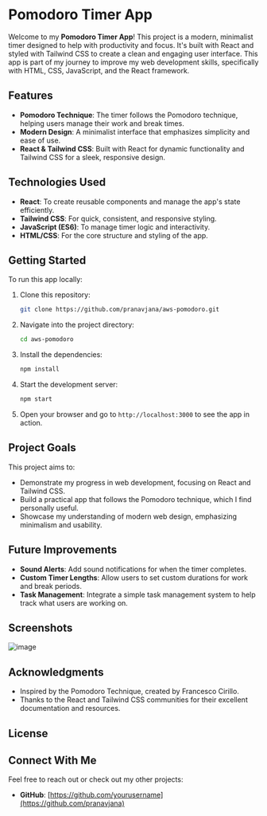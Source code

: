 # Pomodoro Timer App

Welcome to my **Pomodoro Timer App**! This project is a modern, minimalist timer designed to help with productivity and focus. It's built with React and styled with Tailwind CSS to create a clean and engaging user interface. This app is part of my journey to improve my web development skills, specifically with HTML, CSS, JavaScript, and the React framework.

## Features

- **Pomodoro Technique**: The timer follows the Pomodoro technique, helping users manage their work and break times.
- **Modern Design**: A minimalist interface that emphasizes simplicity and ease of use.
- **React & Tailwind CSS**: Built with React for dynamic functionality and Tailwind CSS for a sleek, responsive design.

## Technologies Used

- **React**: To create reusable components and manage the app's state efficiently.
- **Tailwind CSS**: For quick, consistent, and responsive styling.
- **JavaScript (ES6)**: To manage timer logic and interactivity.
- **HTML/CSS**: For the core structure and styling of the app.

## Getting Started

To run this app locally:

1. Clone this repository:
   ```bash
   git clone https://github.com/pranavjana/aws-pomodoro.git
   ```
2. Navigate into the project directory:
   ```bash
   cd aws-pomodoro
   ```
3. Install the dependencies:
   ```bash
   npm install
   ```
4. Start the development server:
   ```bash
   npm start
   ```
5. Open your browser and go to `http://localhost:3000` to see the app in action.

## Project Goals

This project aims to:

- Demonstrate my progress in web development, focusing on React and Tailwind CSS.
- Build a practical app that follows the Pomodoro technique, which I find personally useful.
- Showcase my understanding of modern web design, emphasizing minimalism and usability.

## Future Improvements

- **Sound Alerts**: Add sound notifications for when the timer completes.
- **Custom Timer Lengths**: Allow users to set custom durations for work and break periods.
- **Task Management**: Integrate a simple task management system to help track what users are working on.

## Screenshots
![image](https://github.com/user-attachments/assets/cf7c58e2-bcd7-4adb-80f2-44d02164923b)



## Acknowledgments

- Inspired by the Pomodoro Technique, created by Francesco Cirillo.
- Thanks to the React and Tailwind CSS communities for their excellent documentation and resources.

## License

## Connect With Me

Feel free to reach out or check out my other projects:

- **GitHub**: [https://github.com/yourusername](https://github.com/pranavjana)
